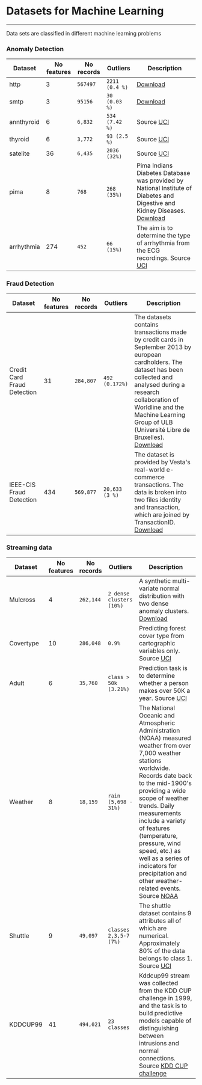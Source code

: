 # Datasets for Machine Learning
---

Data sets are classified in different machine learning problems

### Anomaly Detection

<table>
    <thead>
      <tr>
        <th>Dataset</th>
        <th> No features</th>
        <th>No records</th>
        <th>Outliers</th>
        <th>Description</th>
      </tr>
    </thead>
    <tbody>
        <tr>
            <td>http</td>
            <td>3</td>
            <td><code>567497</code></td>
            <td><code>2211 (0.4 %)</code></td>
            <td><a href=https://www.kaggle.com>Download</a></td>
        </tr>
        <tr>
            <td>smtp</td>
            <td>3</td>
            <td><code>95156</code></td>
            <td><code>30 (0.03 %)</code></td>
            <td><a href=https://www.kaggle.com>Download</a></td>
        </tr>
        <tr>
            <td>annthyroid</td>
            <td>6</td>
            <td><code>6,832</code></td>
            <td><code>534 (7.42 %)</code></td>
            <td>Source <a href=https://archive.ics.uci.edu/ml/machine-learning-databases/thyroid-disease>UCI</a></td>
        </tr>
        <tr>
            <td>thyroid</td>
            <td>6</td>
            <td><code>3,772</code></td>
            <td><code>93 (2.5 %)</code></td>
            <td>Source <a href=https://archive.ics.uci.edu/ml/machine-learning-databases/thyroid-disease>UCI</a></td>
        </tr>
        <tr>
            <td>satelite</td>
            <td>36</td>
            <td><code>6,435</code></td>
            <td><code>2036 (32%)</code></td>
            <td>Source <a href=https://archive.ics.uci.edu/ml/datasets/Statlog+(Landsat+Satellite)>UCI</a></td>
        </tr>
        <tr>
            <td>pima</td>
            <td>8</td>
            <td><code>768</code></td>
            <td><code>268 (35%)</code></td>
            <td>Pima Indians Diabetes Database was provided by National Institute of Diabetes and Digestive and Kidney Diseases. <a href=https://www.openml.org/d/37>Download</a></td>
        </tr>
        <tr>
            <td>arrhythmia</td>
            <td>274</td>
            <td><code>452</code></td>
            <td><code>66 (15%)</code></td>
            <td>The aim is to determine the type of arrhythmia from the ECG recordings. Source <a href=https://archive.ics.uci.edu/ml/datasets/Arrhythmia>UCI</a></td>
        </tr>
    </tbody>
  </table>


### Fraud Detection


<table>
    <thead>
      <tr>
        <th>Dataset</th>
        <th> No features</th>
        <th>No records</th>
        <th>Outliers</th>
        <th>Description</th>
      </tr>
    </thead>
    <tbody>
        <tr>
            <td>Credit Card Fraud Detection</td>
            <td>31</td>
            <td><code>284,807</code></td>
            <td><code>492 (0.172%)</code></td>
            <td>The datasets contains transactions made by credit cards in September 2013 by european cardholders. The dataset has been collected and analysed during a research collaboration of Worldline and the Machine Learning Group of ULB (Université Libre de Bruxelles). <a href=https://www.kaggle.com/mlg-ulb/creditcardfraud>Download</a></td>
        </tr>
        <tr>
             <td>IEEE-CIS Fraud Detection</td>
            <td>434</td>
            <td><code>569,877</code></td>
            <td><code>20,633 (3 %)</code></td>
            <td>The dataset is provided by Vesta's real-world e-commerce transactions. The data is broken into two files identity and transaction, which are joined by TransactionID. <a href=https://www.kaggle.com/c/ieee-fraud-detection/data>Download</a></td>
        </tr>
    </tbody>
  </table>




### Streaming data

<table>
    <thead>
      <tr>
        <th>Dataset</th>
        <th> No features</th>
        <th>No records</th>
        <th>Outliers</th>
        <th>Description</th>
      </tr>
    </thead>
    <tbody>
        <tr>
            <td>Mulcross</td>
            <td>4</td>
            <td><code>262,144</code></td>
            <td><code>2 dense clusters (10%)</code></td>
            <td>A synthetic multi-variate normal distribution with two dense anomaly clusters. <a href=https://www.openml.org/d/40897>Download</a></td>
        </tr>
        <tr>
            <td>Covertype</td>
            <td>10</td>
            <td><code>286,048</code></td>
            <td><code>0.9%</code></td>
            <td>Predicting forest cover type from cartographic variables only. Source <a href=https://archive.ics.uci.edu/ml/datasets/Covertype>UCI</a></td>
        </tr>
        <tr>
            <td>Adult</td>
            <td>6</td>
            <td><code>35,760</code></td>
            <td><code>class > 50k (3.21%)</code></td>
            <td>Prediction task is to determine whether a person makes over 50K a year. Source <a href=http://archive.ics.uci.edu/ml/datasets/Adult>UCI</a></td>
        </tr>
        <tr>
            <td>Weather</td>
            <td>8</td>
            <td><code>18,159</code></td>
            <td><code>rain (5,698 - 31%)</code></td>
            <td>The National Oceanic and Atmospheric Administration (NOAA) measured weather from over 7,000 weather stations worldwide. Records date back to the mid-1900's providing a wide scope of weather trends. Daily measurements include a variety of features (temperature, pressure, wind speed, etc.) as well as a series of indicators for precipitation and other weather-related events. Source <a href=https://www.ncdc.noaa.gov/cdo-web/datasets>NOAA</a></td>
        </tr>
        <tr>
            <td>Shuttle</td>
            <td>9</td>
            <td><code>49,097</code></td>
            <td><code>classes 2,3,5-7 (7%)</code></td>
            <td>The shuttle dataset contains 9 attributes all of which are numerical. Approximately 80% of the data belongs to class 1. Source <a href=https://archive.ics.uci.edu/ml/datasets/Statlog+(Shuttle)>UCI</a></td>
        </tr>
        <tr>
            <td>KDDCUP99</td>
            <td>41</td>
            <td><code>494,021</code></td>
            <td><code>23 classes</code></td>
            <td>Kddcup99 stream was collected from the KDD CUP challenge in 1999, and the task is to build predictive models capable of distinguishing between intrusions and normal connections. Source <a href=http://www.cse.fau.edu/~xqzhu/Stream/kddcup99.arff>KDD CUP challenge</a></td>
        </tr>
    </tbody>
  </table>


